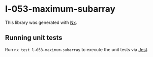 # l-053-maximum-subarray

This library was generated with [Nx](https://nx.dev).

## Running unit tests

Run `nx test l-053-maximum-subarray` to execute the unit tests via [Jest](https://jestjs.io).

